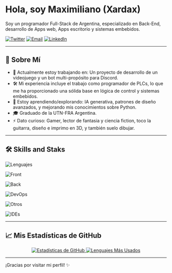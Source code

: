 # Hola, soy Maximiliano (Xardax)

Soy un programador Full-Stack de Argentina, especializado en Back-End, desarrollo de Apps web, Apps escritorio y sistemas embebidos.


[![Twitter](https://img.shields.io/badge/Twitter-1DA1F2?style=for-the-badge&logo=x&logoColor=white)](https://twitter.com/xardax)
[![Email](https://img.shields.io/badge/Email-D14836?style=for-the-badge&logo=gmail&logoColor=white)](mailto:paragoni.maxi@gmail.com.com)
[![LinkedIn](https://img.shields.io/badge/LinkedIn-0077B5?style=for-the-badge&logo=linkedin&logoColor=white)](https://www.linkedin.com/in/maximiliano-paragoni-78605934a/)
<!-- [![Portafolio](https://img.shields.io/badge/Portafolio-FF5722?style=for-the-badge&logo=blogger&logoColor=white)](https://tu-portfolio.com) -->

---

## 🚀 Sobre Mí

-   🔭 Actualmente estoy trabajando en: Un proyecto de desarrollo de un videojuego y un bot multi-propósito para Discord.
-   🛠️ Mi experiencia incluye el trabajo como programador de PLCs, lo que me ha proporcionado una sólida base en lógica de control y sistemas embebidos.
-   🌱 Estoy aprendiendo/explorando: IA generativa, patrones de diseño avanzados, y mejorando mis conocimientos sobre Python.
-   🎓 Graduado de la UTN-FRA Argentina.
-   ⚡ Dato curioso: Gamer, lector de fantasia y ciencia fiction, toco la guitarra, diseño e imprimo en 3D, y también suelo dibujar.

---

## 🛠️ Skills and Staks

![Lenguajes](https://skillicons.dev/icons?i=c,cpp,cs,js,ts,php,py)

![Front](https://skillicons.dev/icons?i=html,css,astro,react,next,tailwind)

![Back](https://skillicons.dev/icons?i=nodejs,express,mongodb,mysql)

![DevOps](https://skillicons.dev/icons?i=docker,kubernetes,git,github,vercel,firebase)

![Otros](https://skillicons.dev/icons?i=arduino,raspberrypi,unity,bots)

![IDEs](https://skillicons.dev/icons?i=vscode,visualstudio,webstorm,pycharm,ps,bash,powershell)

---

## 📈 Mis Estadísticas de GitHub

<div align="center">
  <a href="https://github.com/anuraghazra/github-readme-stats">
    <img src="https://github-readme-stats.vercel.app/api?username=Xardax88&show_icons=true&theme=nord&hide_border=true&locale=es" alt="Estadísticas de GitHub" />
  </a>
  <a href="https://github.com/anuraghazra/github-readme-stats">
    <img src="https://github-readme-stats.vercel.app/api/top-langs/?username=Xardax88&theme=nord&hide_border=true&locale=es" alt="Lenguajes Más Usados" />
  </a>
</div>

---

¡Gracias por visitar mi perfil! ✨

